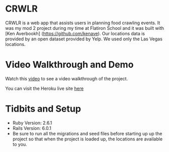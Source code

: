 # CRWLR

CRWLR is a web app that assists users in planning food crawling events. It was my mod 2 project during my time at Flatiron School and it was built with [Ken Averbookh] (https://github.com/kenave). Our locations data is provided by an open dataset provided by Yelp. We used only the Las Vegas locations.

# Video Walkthrough and Demo

Watch this [video](https://www.youtube.com/watch?v=3RvpTvPeFao) to see a video walkthrough of the project.

You can visit the Heroku live site [here](https://cryptic-castle-39608.herokuapp.com/home)

# Tidbits and Setup 

* Ruby Version: 2.6.1
* Rails Version: 6.0.1
* Be sure to run all the migrations and seed files before starting up up the project so that when the project is loaded up, the locations are available to you. 
